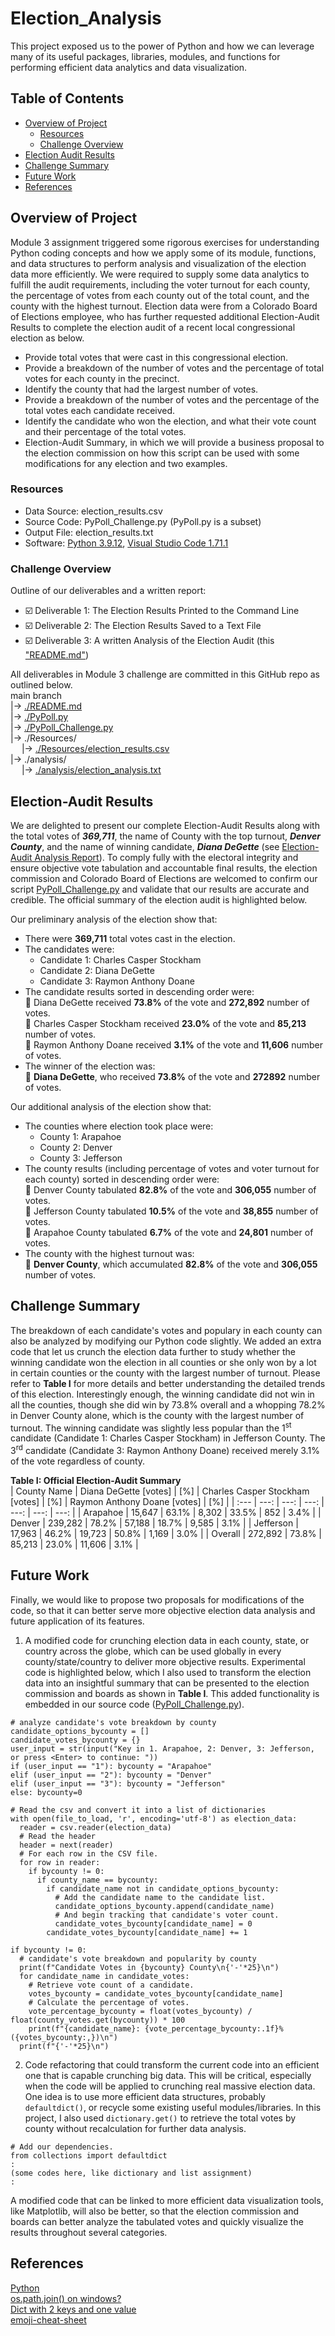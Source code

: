 # Election_Analysis
This project exposed us to the power of Python and how we can leverage many of its useful packages, libraries, modules, and functions for performing efficient data analytics and data visualization.

## Table of Contents
- [Overview of Project](#overview-of-project)
  - [Resources](#resources)
  - [Challenge Overview](#challenge-overview)
- [Election Audit Results](#election-audit-results)
- [Challenge Summary](#challenge-summary)
- [Future Work](#future-work)
- [References](#references)

## Overview of Project
Module 3 assignment triggered some rigorous exercises for understanding Python coding concepts and how we apply some of its module, functions, and data structures to perform analysis and visualization of the election data more efficiently. We were required to supply some data analytics to fulfill the audit requirements, including the voter turnout for each county, the percentage of votes from each county out of the total count, and the county with the highest turnout. Election data were from a Colorado Board of Elections employee, who has further requested additional Election-Audit Results to complete the election audit of a recent local congressional election as below.
- Provide total votes that were cast in this congressional election.
- Provide a breakdown of the number of votes and the percentage of total votes for each county in the precinct.
- Identify the county that had the largest number of votes.
- Provide a breakdown of the number of votes and the percentage of the total votes each candidate received.
- Identify the candidate who won the election, and what their vote count and their percentage of the total votes.
- Election-Audit Summary, in which we will provide a business proposal to the election commission on how this script can be used with some modifications for any election and two examples.

### Resources
- Data Source: election_results.csv
- Source Code: PyPoll_Challenge.py (PyPoll.py is a subset)
- Output File: election_results.txt
- Software: [Python 3.9.12](https://docs.python.org/release/3.9.12/), [Visual Studio Code 1.71.1](https://code.visualstudio.com/updates/v1_71)

### Challenge Overview
Outline of our deliverables and a written report:
- ☑️ Deliverable 1: The Election Results Printed to the Command Line
- ☑️ Deliverable 2: The Election Results Saved to a Text File
- ☑️ Deliverable 3: A written Analysis of the Election Audit (this ["README.md"](./README.md))

All deliverables in Module 3 challenge are committed in this GitHub repo as outlined below.  
main branch  
|&rarr; [./README.md](./README.md)  
|&rarr; [./PyPoll.py](./PyPoll.py)  
|&rarr; [./PyPoll_Challenge.py](./PyPoll_Challenge.py)  
|&rarr; ./Resources/  
  &emsp; |&rarr; [./Resources/election_results.csv](./Resources/election_results.csv)  
|&rarr; ./analysis/  
  &emsp; |&rarr; [./analysis/election_analysis.txt](./analysis/election_analysis.txt)  

## Election-Audit Results
We are delighted to present our complete Election-Audit Results along with the total votes of ***369,711***, the name of County with the top turnout, ***Denver County***, and the name of winning candidate, ***Diana DeGette*** (see [Election-Audit Analysis Report](./analysis/election_analysis.txt)). To comply fully with the electoral integrity and ensure objective vote tabulation and accountable final results, the election commission and Colorado Board of Elections are welcomed to confirm our script [PyPoll_Challenge.py](./PyPoll_Challenge.py) and validate that our results are accurate and credible. The official summary of the election audit is highlighted below.

Our preliminary analysis of the election show that:
- There were **369,711** total votes cast in the election.
- The candidates were:
  - Candidate 1: Charles Casper Stockham
  - Candidate 2: Diana DeGette
  - Candidate 3: Raymon Anthony Doane
- The candidate results sorted in descending order were:  
🥇 Diana DeGette received **73.8%** of the vote and **272,892** number of votes.  
🥈 Charles Casper Stockham received **23.0%** of the vote and **85,213** number of votes.  
🥉 Raymon Anthony Doane received **3.1%** of the vote and **11,606** number of votes.  
- The winner of the election was:  
🎊 **Diana DeGette**, who received **73.8%** of the vote and **272892** number of votes.

Our additional analysis of the election show that:
- The counties where election took place were:
  - County 1: Arapahoe
  - County 2: Denver
  - County 3: Jefferson
- The county results (including percentage of votes and voter turnout for each county) sorted in descending order were:  
🥇 Denver County tabulated **82.8%** of the vote and **306,055** number of votes.  
🥈 Jefferson County tabulated **10.5%** of the vote and **38,855** number of votes.  
🥉 Arapahoe County tabulated **6.7%** of the vote and **24,801** number of votes.  
- The county with the highest turnout was:  
🎊 **Denver County**, which accumulated **82.8%** of the vote and **306,055** number of votes.

## Challenge Summary
The breakdown of each candidate's votes and populary in each county can also be analyzed by modifying our Python code slightly. We added an extra code that let us crunch the election data further to study whether the winning candidate won the election in all counties or she only won by a lot in certain counties or the county with the largest number of turnout. Please refer to **Table I** for more details and better understanding the detailed trends of this election. Interestingly enough, the winning candidate did not win in all the counties, though she did win by 73.8% overall and a whopping 78.2% in Denver County alone, which is the county with the largest number of turnout. The winning candidate was slightly less popular than the 1<sup>st</sup> candidate (Candidate 1: Charles Casper Stockham) in Jefferson County. The 3<sup>rd</sup> candidate (Candidate 3: Raymon Anthony Doane) received merely 3.1% of the vote regardless of county.

**Table I: Official Election-Audit Summary**  
| County Name | Diana DeGette [votes] | [%]   | Charles Casper Stockham [votes] |   [%] | Raymon Anthony Doane [votes] |  [%] |
| :---	      |    ---:               |  ---: |    ---:                 |  ---: |    ---:              | ---: |
| Arapahoe    |  15,647	              | 63.1% |   8,302                 | 33.5% |     852              | 3.4% |
| Denver      | 239,282               | 78.2% |  57,188                 | 18.7% |   9,585              | 3.1% |
| Jefferson   |  17,963	              | 46.2% |  19,723                 | 50.8% |   1,169              | 3.0% |
| Overall     | 272,892               | 73.8% |  85,213                 | 23.0% |  11,606              | 3.1% |

## Future Work
Finally, we would like to propose two proposals for modifications of the code, so that it can better serve more objective election data analysis and future application of its features.

1. A modified code for crunching election data in each county, state, or country across the globe, which can be used globally in every county/state/country to deliver more objective results. Experimental code is highlighted below, which I also used to transform the election data into an insightful summary that can be presented to the election commission and boards as shown in **Table I**. This added functionality is embedded in our source code ([PyPoll_Challenge.py](./PyPoll_Challenge.py)).
```
# analyze candidate's vote breakdown by county
candidate_options_bycounty = []
candidate_votes_bycounty = {}
user_input = str(input("Key in 1. Arapahoe, 2: Denver, 3: Jefferson, or press <Enter> to continue: "))
if (user_input == "1"): bycounty = "Arapahoe"
elif (user_input == "2"): bycounty = "Denver"
elif (user_input == "3"): bycounty = "Jefferson"
else: bycounty=0

# Read the csv and convert it into a list of dictionaries
with open(file_to_load, 'r', encoding='utf-8') as election_data:
  reader = csv.reader(election_data)
  # Read the header
  header = next(reader)
  # For each row in the CSV file.
  for row in reader:
    if bycounty != 0:
      if county_name == bycounty:
        if candidate_name not in candidate_options_bycounty:
          # Add the candidate name to the candidate list.
          candidate_options_bycounty.append(candidate_name)
          # And begin tracking that candidate's voter count.
          candidate_votes_bycounty[candidate_name] = 0
        candidate_votes_bycounty[candidate_name] += 1

if bycounty != 0:
  # candidate's vote breakdown and popularity by county
  print(f"Candidate Votes in {bycounty} County\n{'-'*25}\n")
  for candidate_name in candidate_votes:
    # Retrieve vote count of a candidate.
    votes_bycounty = candidate_votes_bycounty[candidate_name]
    # Calculate the percentage of votes.
    vote_percentage_bycounty = float(votes_bycounty) / float(county_votes.get(bycounty)) * 100
    print(f"{candidate_name}: {vote_percentage_bycounty:.1f}% ({votes_bycounty:,})\n")
  print(f"{'-'*25}\n")
```
2. Code refactoring that could transform the current code into an efficient one that is capable crunching big data. This will be critical, especially when the code will be applied to crunching real massive election data. One idea is to use more efficient data structures, probably `defaultdict()`, or recycle some existing useful modules/libraries. In this project, I also used `dictionary.get()` to retrieve the total votes by county without recalculation for further data analysis.
```
# Add our dependencies.
from collections import defaultdict
:
(some codes here, like dictionary and list assignment)
:
```
A modified code that can be linked to more efficient data visualization tools, like Matplotlib, will also be better, so that the election commission and boards can better analyze the tabulated votes and quickly visualize the results throughout several categories.

## References
[Python](https://docs.python.org/)\
[os.path.join() on windows?](https://stackoverflow.com/questions/67772480/os-path-join-on-windows)\
[Dict with 2 keys and one value](https://stackoverflow.com/questions/51679677/how-to-create-dict-with-2-keys-and-one-value)\
[emoji-cheat-sheet](https://github.com/ikatyang/emoji-cheat-sheet/blob/master/README.md)
